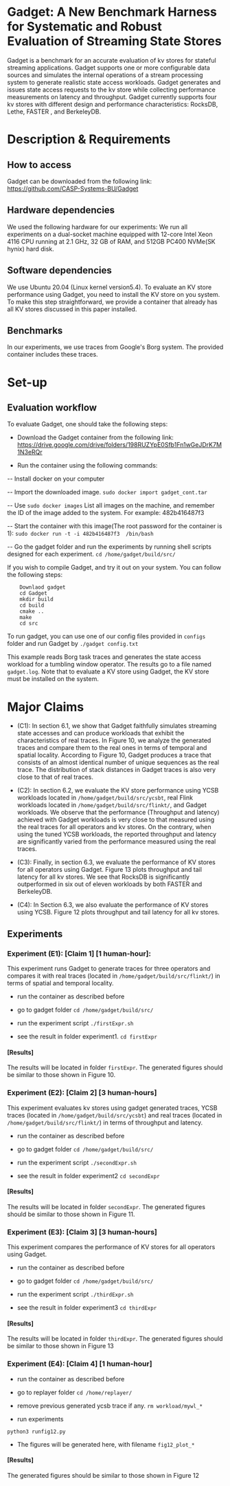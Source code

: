 # Gadget: A New Benchmark Harness for Systematic and Robust Evaluation of Streaming State Stores

Gadget is a benchmark for an accurate evaluation of kv stores for stateful streaming applications.  Gadget supports one or more configurable data sources and simulates the internal operations of a stream processing system to generate realistic state access workloads.  Gadget generates and issues state access requests to the kv store while collecting performance measurements on latency and throughput.  Gadget  currently supports four kv stores with different design and performance characteristics: RocksDB, Lethe, FASTER , and BerkeleyDB.

# Description & Requirements

## How to access

Gadget can be downloaded from the following link: https://github.com/CASP-Systems-BU/Gadget

## Hardware dependencies

We used the following hardware for our experiments:
We run all experiments on a dual-socket machine equipped with 12-core Intel Xeon 4116 CPU running at 2.1 GHz, 32 GB of RAM, and 512GB PC400 NVMe(SK hynix) hard disk. 

## Software dependencies

We  use  Ubuntu 20.04 (Linux  kernel version5.4). To evaluate an KV store performance using Gadget, you need to install the KV store on you system.  To make this step straightforward, we provide a container that already has all KV stores discussed in this paper installed.

## Benchmarks

In our experiments, we use traces from Google's Borg system. The provided container includes these traces.

# Set-up

## Evaluation workflow

To evaluate Gadget, one should take the following steps:

- Download the  Gadget container from the following link: https://drive.google.com/drive/folders/198RUZYpE0Sfb1Fn1wGeJDrK7M1N3eRQr

- Run the container using the following commands:

-- Install docker on your computer 

-- Import the downloaded image. `sudo docker import gadget_cont.tar`

-- Use `sudo docker images` List all images on the machine, and remember the ID of the image added to the system.  For example: 482b416487f3

-- Start the container with this image(The root password for the container is 1): `sudo docker run -t -i 482b416487f3  /bin/bash`

-- Go the gadget folder and run the experiments by running shell scripts designed for each experiment. `cd /home/gadget/build/src/`

If you wish to compile Gadget, and try it out on your system. You can follow the following steps:

```
    Downlaod gadget 
    cd Gadget
    mkdir build 
    cd build
    cmake ..
    make
    cd src
```

To run gadget, you can use one of our config files provided in `configs` folder  and run Gadget by `./gadget config.txt`
 
 
This example  reads Borg task traces and generates the state access workload for  a tumbling  window operator. The results go to a file named `gadget.log`. Note that to evaluate a KV store using Gadget, the KV store must be installed on the system.


# Major Claims

- (C1): In section 6.1, we show that Gadget faithfully simulates streaming state accesses and can produce workloads that exhibit the characteristics of real traces. In Figure 10, we analyze the generated traces and compare them to the real ones in terms of temporal and spatial locality. According to Figure 10,  Gadget produces a trace that consists of an almost identical number of unique sequences as the real trace. The distribution of stack distances in Gadget traces is also very close to that of real traces.

- (C2): In section 6.2,  we evaluate the KV store performance using  YCSB workloads located in `/home/gadget/build/src/ycsbt`, real Flink workloads located in `/home/gadget/build/src/flinkt/`, and Gadget workloads. We observe that the performance  (Throughput and latency) achieved with Gadget workloads is very close to that measured using the real traces for all operators and kv stores. On the contrary, when using the tuned YCSB workloads, the reported throughput and latency are significantly varied from the performance measured using the real traces. 
    
- (C3): Finally, in section 6.3,  we evaluate the performance of KV stores for all operators using Gadget. Figure 13 plots throughput and tail latency for all kv stores. We see that RocksDB is significantly outperformed in six out of eleven workloads by both FASTER and BerkeleyDB. 

- (C4): In Section 6.3, we also evaluate the performance of KV stores using YCSB. Figure 12 plots throughput and tail latency for all kv stores.

## Experiments

### Experiment (E1): [Claim 1] [1 human-hour]: 

This experiment  runs Gadget to generate traces for three operators and compares it with real traces (located in `/home/gadget/build/src/flinkt/`) in terms of spatial and temporal locality.

- run the container as described before
    
- go to gadget folder `cd /home/gadget/build/src/`
    
- run the experiment script `./firstExpr.sh`
    
- see the result in folder experiment1. `cd firstExpr`
 

#### [Results]

The results will be located in folder `firstExpr`. The generated figures should be similar to those shown in Figure 10.


### Experiment (E2): [Claim 2] [3 human-hours] 

This experiment evaluates kv stores using gadget generated traces, YCSB traces (located in  `/home/gadget/build/src/ycsbt`) and real traces (located in `/home/gadget/build/src/flinkt/`) in terms  of throughput and latency.  

- run the container as described before
    
- go to gadget folder `cd /home/gadget/build/src/`
    
- run the experiment script `./secondExpr.sh`

- see the result in folder experiment2   `cd secondExpr` 

#### [Results]

The results will be located in folder `secondExpr`. The generated figures should be similar to those shown in Figure 11.


### Experiment (E3): [Claim 3] [3 human-hours]

This experiment compares  the performance of  KV stores for all operators using Gadget.

- run the container as described before

- go to gadget folder `cd /home/gadget/build/src/`

- run the experiment script `./thirdExpr.sh ` 

- see the result in folder experiment3 `cd thirdExpr`

#### [Results]

The results will be located in folder `thirdExpr`. The generated figures should be similar to those shown in Figure 13

### Experiment (E4): [Claim 4] [1 human-hour]

- run the container as described before

- go to replayer folder `cd /home/replayer/`

- remove previous generated ycsb trace if any. `rm workload/mywl_*`

- run experiments
```
python3 runfig12.py
```

- The figures will be generated here, with filename `fig12_plot_*`



#### [Results]

The generated figures should be similar to those shown in Figure 12
